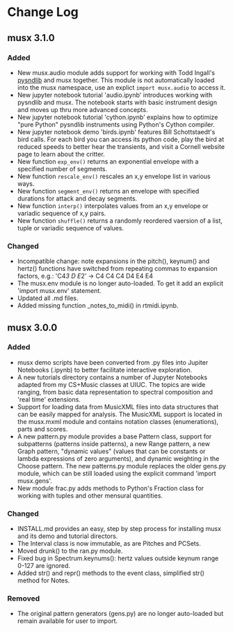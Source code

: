 # Change Log

## musx 3.1.0

### Added

* New musx.audio module adds support for working with Todd Ingall's [pysndlib](https://pypi.org/project/pysndlib/) and musx together. This module is not automatically loaded into the musx namespace, use an explict `import musx.audio` to access it.
* New jupyter notebook tutorial 'audio.ipynb' introduces working with pysndlib and musx. The notebook starts with basic instrument design and moves up thru more advanced concepts.
* New jupyter notebook tutorial 'cython.ipynb' explains how to optimize "pure Python" pysndlib instruments using Python's Cython compiler.
* New jupyter notebook demo 'birds.ipynb' features Bill Schottstaedt's bird calls. For each bird you can access its python code, play the bird at reduced speeds to better hear the transients, and visit a Cornell website page to learn about the critter.
* New function `exp_env()` returns an exponential envelope with a specified number of segments.
* New function `rescale_env()` rescales an x,y envelope list in various ways.
* New function `segment_env()` returns an envelope with specified durations for attack and decay segments.
* New function `interp()` interpolates values from an x,y envelope or variadic sequence of x,y pairs.
* New function `shuffle()` returns a randomly reordered vaersion of a list, tuple or variadic sequence of values.

### Changed

* Incompatible change: note expansions in the pitch(), keynum() and hertz() functions have 
switched from repeating commas to expansion factors, e.g.:   'C4*3 D E*2' -> C4 C4 C4 D4 E4 E4
* The musx.env module is no longer auto-loaded. To get it add an explicit 'import musx.env' statement.
* Updated all .md files.
* Added missing function _notes_to_midi() in rtmidi.ipynb.

## musx 3.0.0

### Added

* musx demo scripts have been converted from .py files into Jupiter Notebooks (.ipynb) to better facilitate interactive exploration. 
* A new tutorials directory contains a number of Jupyter Notebooks adapted from my CS+Music classes at UIUC. The topics are wide ranging, from basic data representation to spectral composition and 'real time' extensions.
* Support for loading data from MusicXML files into data structures that can be easily mapped for analysis.  The MusicXML support is located in the musx.mxml module and contains notation  classes (enumerations), parts and scores.
* A new pattern.py module provides a base Pattern class, support for subpatterns (patterns inside patterns), a new Range pattern, a new Graph pattern, "dynamic values" (values that can be constants or lambda expressions of zero arguments), and dynamic weighting in the Choose pattern. The new patterns.py module replaces the older gens.py module, which can be still loaded using the explicit command 'import musx.gens'.
* New module frac.py adds methods to Python's Fraction class for working with tuples and other mensural quantities.

### Changed
* INSTALL.md provides an easy, step by step process for installing musx and its demo and tutorial directors.
* The Interval class is now immutable, as are Pitches and PCSets.
* Moved drunk() to the ran.py module.
* Fixed bug in Spectrum.keynums(): hertz values outside keynum range 0-127 are ignored.
* Added str() and repr() methods to the event class, simplified str() method for Notes.

### Removed
* The original pattern generators (gens.py) are no longer auto-loaded but remain available for user to import.
